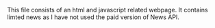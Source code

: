 This file consists of an html and javascript related webpage.
It contains limted news as I have not used the paid version of News API.
